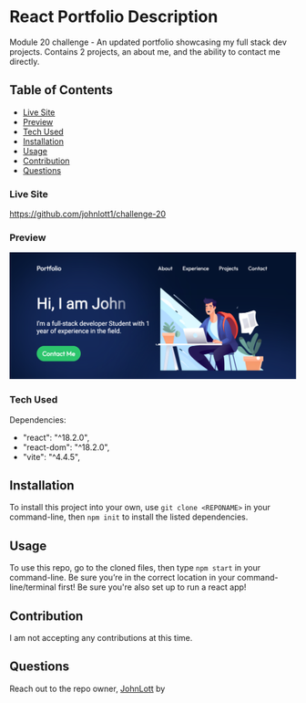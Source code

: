 # React Portfolio Description
Module 20 challenge - An updated portfolio showcasing my full stack dev projects. Contains 2 projects, an about me, and the ability to contact me directly.

## Table of Contents
- [Live Site](#live-site)
- [Preview](#preview)
- [Tech Used](#tech-used)
- [Installation](#installation)
- [Usage](#usage)
- [Contribution](#contribution)
- [Questions](#questions)

### Live Site
https://github.com/johnlott1/challenge-20


### Preview 

![Preview](pictures/portfolioshot.png)


### Tech Used

Dependencies: 
- "react": "^18.2.0",
- "react-dom": "^18.2.0",
- "vite": "^4.4.5",

## Installation 

To install this project into your own, use `git clone <REPONAME>` in your command-line, then `npm init` to install the listed dependencies.

## Usage 

To use this repo, go to the cloned files, then type `npm start` in your command-line. Be sure you’re in the correct location in your command-line/terminal first! Be sure you're also set up to run a react app!


## Contribution

I am not accepting any contributions at this time.

## Questions
Reach out to the repo owner, [JohnLott](https://github.com/johnlott1) by 